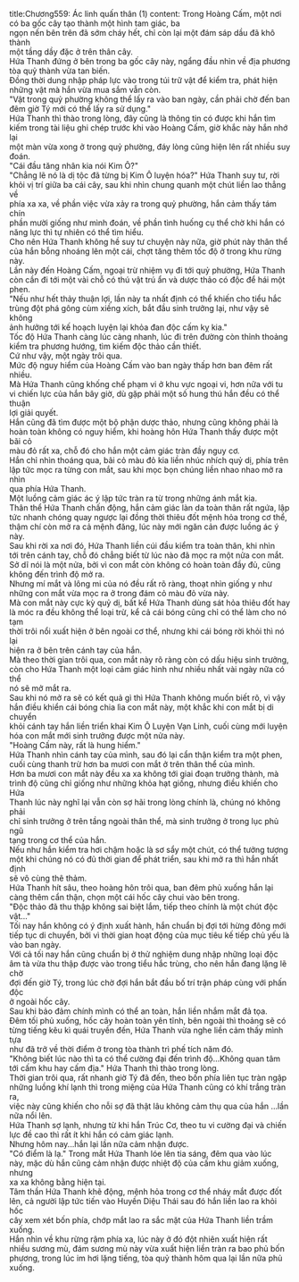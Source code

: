 title:Chương559: Ác linh quấn thân (1)
content:
Trong Hoàng Cấm, một nơi có ba gốc cây tạo thành một hình tam giác, ba<br>ngọn nến bên trên đã sớm cháy hết, chỉ còn lại một đám sáp dầu đã khô thành<br>một tầng dầy đặc ở trên thân cây.<br>Hứa Thanh đứng ở bên trong ba gốc cây này, ngẩng đầu nhìn về địa phương<br>tòa quỷ thành vừa tan biến.<br>Đồng thời dung nhập pháp lực vào trong túi trữ vật để kiểm tra, phát hiện<br>những vật mà hắn vừa mua sắm vẫn còn.<br>"Vật trong quỷ phường không thể lấy ra vào ban ngày, cần phải chờ đến ban<br>đêm giờ Tý mới có thể lấy ra sử dụng."<br>Hứa Thanh thì thào trong lòng, đây cũng là thông tin có được khi hắn tìm<br>kiếm trong tài liệu ghi chép trước khi vào Hoàng Cấm, giờ khắc này hắn nhớ lại<br>một màn vừa xong ở trong quỷ phường, đáy lòng cũng hiện lên rất nhiều suy<br>đoán.<br>"Cái đầu tăng nhân kia nói Kim Ô?"<br>"Chẳng lẽ nó là dị tộc đã từng bị Kim Ô luyện hóa?" Hứa Thanh suy tư, rời<br>khỏi vị trí giữa ba cái cây, sau khi nhìn chung quanh một chút liền lao thẳng về<br>phía xa xa, về phần việc vừa xảy ra trong quỷ phường, hắn cảm thấy tám chín<br>phần mười giống như mình đoán, về phần tình huống cụ thể chờ khi hắn có<br>năng lực thì tự nhiên có thể tìm hiểu.<br>Cho nên Hứa Thanh không hề suy tư chuyện này nữa, giờ phút này thân thể<br>của hắn bỗng nhoáng lên một cái, chợt tăng thêm tốc độ ở trong khu rừng này.<br>Lần này đến Hoàng Cấm, ngoại trừ nhiệm vụ đi tới quỷ phường, Hứa Thanh<br>còn cần đi tới một vài chỗ có thú vật trú ẩn và dược thảo có độc để hái một<br>phen.<br>"Nếu như hết thảy thuận lợi, lần này ta nhất định có thể khiến cho tiểu hắc<br>trùng đột phá gông cùm xiềng xích, bắt đầu sinh trưởng lại, như vậy sẽ không<br>ảnh hưởng tới kế hoạch luyện lại khỏa đan độc cấm kỵ kia."<br>Tốc độ Hứa Thanh càng lúc càng nhanh, lúc đi trên đường còn thỉnh thoảng<br>kiểm tra phương hướng, tìm kiếm độc thảo cần thiết.<br>Cứ như vậy, một ngày trôi qua.<br>Mức độ nguy hiểm của Hoàng Cấm vào ban ngày thấp hơn ban đêm rất<br>nhiều.<br>Mà Hứa Thanh cũng khống chế phạm vi ở khu vực ngoại vi, hơn nữa với tu<br>vi chiến lực của hắn bây giờ, dù gặp phải một số hung thú hắn đều có thể thuận<br>lợi giải quyết.<br>Hắn cũng đã tìm được một bộ phận dược thảo, nhưng cũng không phải là<br>hoàn toàn không có nguy hiểm, khi hoàng hôn Hứa Thanh thấy được một bãi cỏ<br>màu đỏ rất xa, chỗ đó cho hắn một cảm giác tràn đầy nguy cơ.<br>Hắn chỉ nhìn thoáng qua, bãi cỏ màu đỏ kia liền nhúc nhích quỷ dị, phía trên<br>lập tức mọc ra từng con mắt, sau khi mọc bọn chúng liền nhao nhao mở ra nhìn<br>qua phía Hứa Thanh.<br>Một luồng cảm giác ác ý lập tức tràn ra từ trong những ánh mắt kia.<br>Thân thể Hứa Thanh chấn động, hắn cảm giác làn da toàn thân rất ngứa, lập<br>tức nhanh chóng quay ngược lại đồng thời thiêu đốt mệnh hỏa trong cơ thể,<br>thậm chí còn mở ra cả mệnh đăng, lúc này mới ngăn cản được luồng ác ý này.<br>Sau khi rời xa nơi đó, Hứa Thanh liền cúi đầu kiểm tra toàn thân, khi nhìn<br>tới trên cánh tay, chỗ đó chẳng biết từ lúc nào đã mọc ra một nửa con mắt.<br>Sở dĩ nói là một nửa, bởi vì con mắt còn không có hoàn toàn đầy đủ, cũng<br>không đến trình độ mở ra.<br>Nhưng mí mắt và lông mi của nó đều rất rõ ràng, thoạt nhìn giống y như<br>những con mắt vừa mọc ra ở trong đám cỏ màu đỏ vừa này.<br>Mà con mắt này cực kỳ quỷ dị, bất kể Hứa Thanh dùng sát hỏa thiêu đốt hay<br>là móc ra đều không thể loại trừ, kể cả cái bóng cũng chỉ có thể làm cho nó tạm<br>thời trôi nổi xuất hiện ở bên ngoài cơ thể, nhưng khi cái bóng rời khỏi thì nó lại<br>hiện ra ở bên trên cánh tay của hắn.<br>Mà theo thời gian trôi qua, con mắt này rõ ràng còn có dấu hiệu sinh trưởng,<br>còn cho Hứa Thanh một loại cảm giác hình như nhiều nhất vài ngày nữa có thể<br>nó sẽ mở mắt ra.<br>Sau khi nó mở ra sẽ có kết quả gì thì Hứa Thanh không muốn biết rõ, vì vậy<br>hắn điều khiển cái bóng chia lìa con mắt này, một khắc khi con mắt bị di chuyển<br>khỏi cánh tay hắn liền triển khai Kim Ô Luyện Vạn Linh, cuối cùng mới luyện<br>hóa con mắt mới sinh trưởng được một nửa này.<br>"Hoàng Cấm này, rất là hung hiểm."<br>Hứa Thanh nhìn cánh tay của mình, sau đó lại cẩn thận kiểm tra một phen,<br>cuối cùng thanh trừ hơn ba mươi con mắt ở trên thân thể của mình.<br>Hơn ba mươi con mắt này đều xa xa không tới giai đoạn trưởng thành, mà<br>trình độ cũng chỉ giống như những khỏa hạt giống, nhưng điều khiến cho Hứa<br>Thanh lúc này nghĩ lại vẫn còn sợ hãi trong lòng chính là, chúng nó không phải<br>chỉ sinh trưởng ở trên tầng ngoài thân thể, mà sinh trưởng ở trong lục phủ ngũ<br>tạng trong cơ thể của hắn.<br>Nếu như hắn kiểm tra hơi chậm hoặc là sơ sẩy một chút, có thể tưởng tượng<br>một khi chúng nó có đủ thời gian để phát triển, sau khi mở ra thì hắn nhất định<br>sẽ vô cùng thê thảm.<br>Hứa Thanh hít sâu, theo hoàng hôn trôi qua, ban đêm phủ xuống hắn lại<br>càng thêm cẩn thận, chọn một cái hốc cây chui vào bên trong.<br>"Độc thảo đã thu thập không sai biệt lắm, tiếp theo chính là một chút độc<br>vật..."<br>Tối nay hắn không có ý định xuất hành, hắn chuẩn bị đợi tới hừng đông mới<br>tiếp tục di chuyển, bởi vì thời gian hoạt động của mục tiêu kế tiếp chủ yếu là<br>vào ban ngày.<br>Với cả tối nay hắn cũng chuẩn bị ở thử nghiệm dung nhập những loại độc<br>âm tà vừa thu thập được vào trong tiểu hắc trùng, cho nên hắn đang lặng lẽ chờ<br>đợi đến giờ Tý, trong lúc chờ đợi hắn bắt đầu bố trí trận pháp cùng với phấn độc<br>ở ngoài hốc cây.<br>Sau khi bảo đảm chính mình có thể an toàn, hắn liền nhắm mắt đả tọa.<br>Đêm tối phủ xuống, hốc cây hoàn toàn yên tĩnh, bên ngoài thì thoảng sẽ có<br>từng tiếng kêu kì quái truyền đến, Hứa Thanh vừa nghe liền cảm thấy mình tựa<br>như đã trở về thời điểm ở trong tòa thành trì phế tích năm đó.<br>"Không biết lúc nào thì ta có thể cường đại đến trình độ...Không quan tâm<br>tới cấm khu hay cấm địa." Hứa Thanh thì thào trong lòng.<br>Thời gian trôi qua, rất nhanh giờ Tý đã đến, theo bốn phía liên tục tràn ngập<br>những luồng khí lạnh thì trong miệng của Hứa Thanh cũng có khí trắng tràn ra,<br>việc này cũng khiến cho nỗi sợ đã thật lâu không cảm thụ qua của hắn …lần<br>nữa nổi lên.<br>Hứa Thanh sợ lạnh, nhưng từ khi hắn Trúc Cơ, theo tu vi cường đại và chiến<br>lực đề cao thì rất ít khi hắn có cảm giác lạnh.<br>Nhưng hôm nay...hắn lại lần nữa cảm nhận được.<br>"Có điểm là lạ." Trong mắt Hứa Thanh lóe lên tia sáng, đêm qua vào lúc<br>này, mặc dù hắn cũng cảm nhận được nhiệt độ của cấm khu giảm xuống, nhưng<br>xa xa không bằng hiện tại.<br>Tâm thần Hứa Thanh khẽ động, mệnh hỏa trong cơ thể nháy mắt được đốt<br>lên, cả người lập tức tiến vào Huyền Diệu Thái sau đó hắn liền lao ra khỏi hốc<br>cây xem xét bốn phía, chớp mắt lao ra sắc mặt của Hứa Thanh liền trầm xuống.<br>Hắn nhìn về khu rừng rậm phía xa, lúc này ở đó đột nhiên xuất hiện rất<br>nhiều sương mù, đám sương mù này vừa xuất hiện liền tràn ra bao phủ bốn<br>phương, trong lúc im hơi lặng tiếng, tòa quỷ thành hôm qua lại lần nữa phủ<br>xuống.